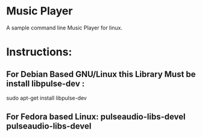 # Music Player
A sample command line Music Player for linux.

# Instructions:
## For Debian Based GNU/Linux this Library Must be install libpulse-dev :
sudo apt-get install libpulse-dev
## For Fedora based Linux: pulseaudio-libs-devel  pulseaudio-libs-devel


